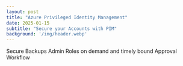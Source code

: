 ```yaml
---
layout: post
title: "Azure Privileged Identity Management"
date: 2025-01-15
subtitle: "Secure your Accounts with PIM"
background: '/img/header.webp'
---
```


Secure Backups
Admin Roles on demand and timely bound
Approval Workflow
